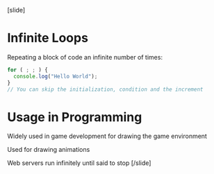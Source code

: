 [slide]
# Infinite Loops
Repeating a block of code an infinite number of times:
```js
for ( ; ; ) {
  console.log("Hello World");
}
// You can skip the initialization, condition and the increment
```

# Usage in Programming
Widely used in game development for drawing the game environment

Used for drawing animations

Web servers run infinitely until said to stop
[/slide]
